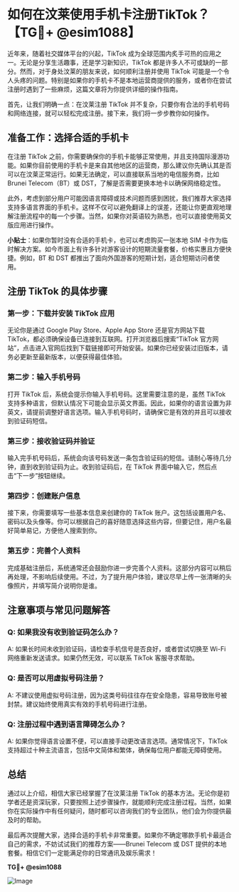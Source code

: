 # 如何在汶莱使用手机卡注册TikTok？【TG💪+ @esim1088】

近年来，随着社交媒体平台的兴起，TikTok 成为全球范围内炙手可热的应用之一。无论是分享生活趣事，还是学习新知识，TikTok 都是许多人不可或缺的一部分。然而，对于身处汶莱的朋友来说，如何顺利注册并使用 TikTok 可能是一个令人头疼的问题。特别是如果你的手机卡不是本地运营商提供的服务，或者你在尝试注册时遇到了一些麻烦，这篇文章将为你提供详细的操作指南。

首先，让我们明确一点：在汶莱注册 TikTok 并不复杂，只要你有合法的手机号码和网络连接，就可以轻松完成注册。接下来，我们将一步步教你如何操作。

## 准备工作：选择合适的手机卡

在注册 TikTok 之前，你需要确保你的手机卡能够正常使用，并且支持国际漫游功能。如果你目前使用的手机卡是来自其他地区的运营商，那么建议你先确认其是否可以在汶莱正常运行。如果无法确定，可以直接联系当地的电信服务商，比如 Brunei Telecom（BT）或 DST，了解是否需要更换本地卡以确保网络稳定性。

此外，考虑到部分用户可能因语言障碍或技术问题而感到困扰，我们推荐大家选择支持多语言界面的手机卡。这样不仅可以避免翻译上的误差，还能让你更直观地理解注册流程中的每一个步骤。当然，如果你对英语较为熟悉，也可以直接使用英文版应用进行操作。

**小贴士**：如果你暂时没有合适的手机卡，也可以考虑购买一张本地 SIM 卡作为临时解决方案。如今市面上有许多针对游客设计的短期流量套餐，价格实惠且方便快捷。例如，BT 和 DST 都推出了面向外国游客的短期计划，适合短期访问者使用。

## 注册 TikTok 的具体步骤

### 第一步：下载并安装 TikTok 应用

无论你是通过 Google Play Store、Apple App Store 还是官方网站下载 TikTok，都必须确保设备已连接到互联网。打开浏览器后搜索“TikTok 官方网站”，点击进入官网后找到下载链接即可开始安装。如果你已经安装过旧版本，请务必更新至最新版本，以便获得最佳体验。

### 第二步：输入手机号码

打开 TikTok 后，系统会提示你输入手机号码。这里需要注意的是，虽然 TikTok 支持多种语言，但默认情况下可能会显示英文界面。因此，如果你的语言设置为非英文，请提前调整好语言选项。输入手机号码时，请确保它是有效的并且可以接收到验证码短信。

### 第三步：接收验证码并验证

输入完手机号码后，系统会向该号码发送一条包含验证码的短信。请耐心等待几分钟，直到收到验证码为止。收到验证码后，在 TikTok 界面中输入它，然后点击“下一步”按钮继续。

### 第四步：创建账户信息

接下来，你需要填写一些基本信息来创建你的 TikTok 账户。这包括设置用户名、密码以及头像等。你可以根据自己的喜好随意选择这些内容，但要记住，用户名最好简单易记，方便他人搜索到你。

### 第五步：完善个人资料

完成基础注册后，系统通常还会鼓励你进一步完善个人资料。这部分内容可以稍后再处理，不影响后续使用。不过，为了提升用户体验，建议尽早上传一张清晰的头像照片，并填写简介说明你是谁。

## 注意事项与常见问题解答

### Q: 如果我没有收到验证码怎么办？

A: 如果长时间未收到验证码，请检查手机信号是否良好，或者尝试切换至 Wi-Fi 网络重新发送请求。如果仍然无效，可以联系 TikTok 客服寻求帮助。

### Q: 是否可以用虚拟号码注册？

A: 不建议使用虚拟号码注册，因为这类号码往往存在安全隐患，容易导致账号被封禁。建议始终使用真实有效的手机号码进行注册。

### Q: 注册过程中遇到语言障碍怎么办？

A: 如果你觉得语言设置不便，可以直接手动更改语言选项。通常情况下，TikTok 支持超过十种主流语言，包括中文简体和繁体，确保每位用户都能无障碍使用。

## 总结

通过以上介绍，相信大家已经掌握了在汶莱注册 TikTok 的基本方法。无论你是初学者还是资深玩家，只要按照上述步骤操作，就能顺利完成注册过程。当然，如果你在实际操作中有任何疑问，随时都可以咨询我们的专业团队，他们会为你提供最及时的帮助。

最后再次提醒大家，选择合适的手机卡非常重要。如果你不确定哪款手机卡最适合自己的需求，不妨试试我们的推荐方案——Brunei Telecom 或 DST 提供的本地套餐。相信它们一定能满足你的日常通讯及娱乐需求！

**TG💪+ @esim1088**

![Image](https://i.postimg.cc/4NQfJmqS/Snipaste-2025-05-13-00-14-12.png)